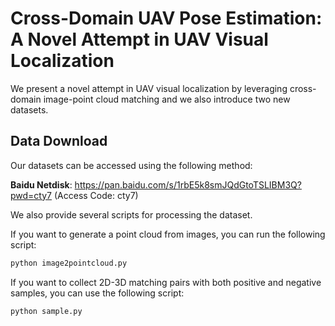 # Cross-Domain UAV Pose Estimation: A Novel Attempt in UAV Visual Localization
We present a novel attempt in UAV visual localization by leveraging cross-domain image-point cloud matching and we also introduce two new datasets.
## Data Download
Our datasets can be accessed using the following method:

**Baidu Netdisk**: https://pan.baidu.com/s/1rbE5k8smJQdGtoTSLIBM3Q?pwd=cty7  (Access Code: cty7)
 

We also provide several scripts for processing the dataset.

If you want to generate a point cloud from images, you can run the following script:
```bash
python image2pointcloud.py
```

If you want to collect 2D-3D matching pairs with both positive and negative samples, you can use the following script:
```bash
python sample.py
```
